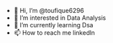 - 👋 Hi, I’m @toufique6296
- 👀 I’m interested in Data Analysis
- 🌱 I’m currently learning Dsa
- 📫 How to reach me linkedln 

<!---
toufique6296/toufique6296 is a ✨ special ✨ repository because its `README.md` (this file) appears on your GitHub profile.
You can click the Preview link to take a look at your changes.
--->
